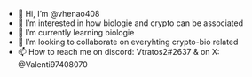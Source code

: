 - 👋 Hi, I’m @vhenao408
- 👀 I’m interested in how biologie and crypto can be associated
- 🌱 I’m currently learning biologie
- 💞️ I’m looking to collaborate on everyhting crypto-bio related
- 📫 How to reach me on discord: Vtratos2#2637 & on X: @Valenti97408070

<!---
vhenao408/vhenao408 is a ✨ special ✨ repository because its `README.md` (this file) appears on your GitHub profile.
You can click the Preview link to take a look at your changes.
--->
